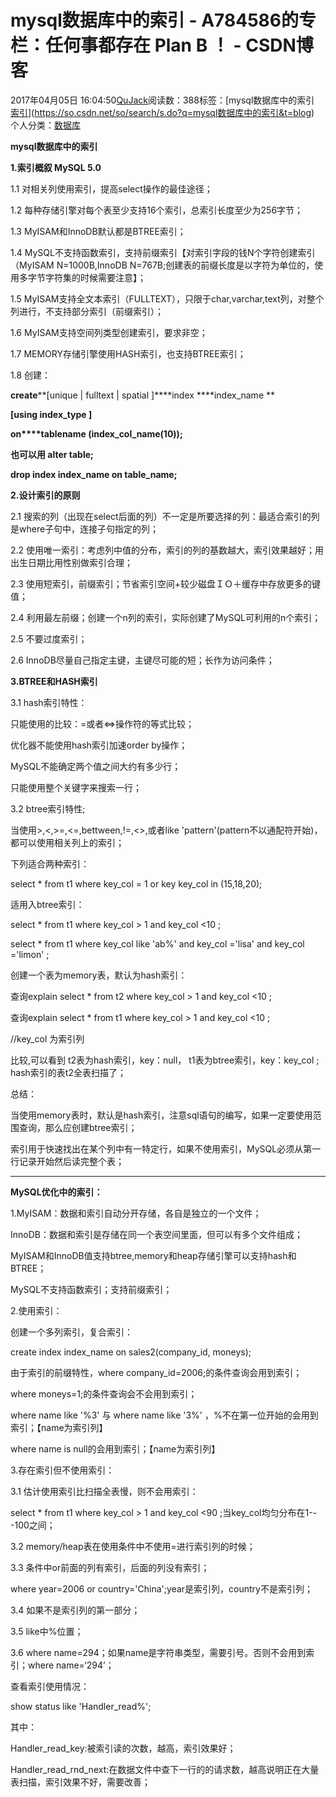 # mysql数据库中的索引 - A784586的专栏：任何事都存在 Plan B ！ - CSDN博客





2017年04月05日 16:04:50[QuJack](https://me.csdn.net/A784586)阅读数：388标签：[mysql数据库中的索引																[索引](https://so.csdn.net/so/search/s.do?q=索引&t=blog)](https://so.csdn.net/so/search/s.do?q=mysql数据库中的索引&t=blog)
个人分类：[数据库](https://blog.csdn.net/A784586/article/category/6777843)








**mysql数据库中的索引**

**1.索引概叙 MySQL 5.0**

1.1 对相关列使用索引，提高select操作的最佳途径；

1.2 每种存储引擎对每个表至少支持16个索引，总索引长度至少为256字节；

1.3 MyISAM和InnoDB默认都是BTREE索引；

1.4 MySQL不支持函数索引，支持前缀索引【对索引字段的钱N个字符创建索引（MyISAM
 N=1000B,InnoDB N=767B;创建表的前缀长度是以字符为单位的，使用多字节字符集的时候需要注意】；

1.5 MyISAM支持全文本索引（FULLTEXT），只限于char,varchar,text列，对整个列进行，不支持部分索引（前缀索引）；

1.6 MyISAM支持空间列类型创建索引，要求非空；

1.7 MEMORY存储引擎使用HASH索引，也支持BTREE索引；

1.8 创建：

**create****[unique | fulltext | spatial ]****index ****index_name **

**[using index_type ]**

**on****tablename (index_col_name(10));**

**也可以用 alter table;**

**drop index index_name on table_name;**




**2.设计索引的原则**

2.1 搜索的列（出现在select后面的列）不一定是所要选择的列：最适合索引的列是where子句中，连接子句指定的列；

2.2 使用唯一索引：考虑列中值的分布，索引的列的基数越大，索引效果越好；用出生日期比用性别做索引合理；

2.3 使用短索引，前缀索引；节省索引空间+较少磁盘ＩＯ＋缓存中存放更多的键值；

2.4 利用最左前缀；创建一个n列的索引，实际创建了MySQL可利用的n个索引；

2.5 不要过度索引；

2.6 InnoDB尽量自己指定主键，主键尽可能的短；长作为访问条件；




**3.BTREE和HASH索引**

3.1 hash索引特性：

只能使用的比较：=或者<=>操作符的等式比较；

优化器不能使用hash索引加速order by操作；

MySQL不能确定两个值之间大约有多少行；

只能使用整个关键字来搜索一行；

3.2 btree索引特性;

当使用>,<,>=,<=,bettween,!=,<>,或者like 'pattern'(pattern不以通配符开始)，都可以使用相关列上的索引；

下列适合两种索引：

select * from t1 where key_col = 1 or key key_col in (15,18,20);

适用入btree索引：

select * from t1 where key_col > 1 and key_col <10 ;

select * from t1 where key_col like 'ab%' and key_col ='lisa' and key_col ='limon' ;

创建一个表为memory表，默认为hash索引：

查询explain select * from t2 where key_col > 1 and key_col <10 ;

查询explain select * from t1 where key_col > 1 and key_col <10 ;

//key_col 为索引列

比较,可以看到 t2表为hash索引，key：null， t1表为btree索引，key：key_col ; hash索引的表t2全表扫描了；

总结：

当使用memory表时，默认是hash索引，注意sql语句的编写，如果一定要使用范围查询，那么应创建btree索引；

索引用于快速找出在某个列中有一特定行，如果不使用索引，MySQL必须从第一行记录开始然后读完整个表；

------------------------------------------------------------------

**MySQL优化中的索引：**

1.MyISAM：数据和索引自动分开存储，各自是独立的一个文件；

InnoDB：数据和索引是存储在同一个表空间里面，但可以有多个文件组成；

MyISAM和InnoDB值支持btree,memory和heap存储引擎可以支持hash和BTREE；

MySQL不支持函数索引；支持前缀索引；




2.使用索引：

创建一个多列索引，复合索引：

create index index_name on sales2(company_id, moneys);

由于索引的前缀特性，where company_id=2006;的条件查询会用到索引；

where moneys=1;的条件查询会不会用到索引；

where name like '%3' 与 where name like '3%' ，%不在第一位开始的会用到索引；【name为索引列】

where
name is null的会用到索引；【name为索引列】




3.存在索引但不使用索引：

3.1 估计使用索引比扫描全表慢，则不会用索引：

select * from t1 where key_col > 1 and key_col <90 ;当key_col均匀分布在1---100之间；

3.2 memory/heap表在使用条件中不使用=进行索引列的时候；

3.3 条件中or前面的列有索引，后面的列没有索引；

where year=2006 or country='China';year是索引列，country不是索引列；

3.4 如果不是索引列的第一部分；

3.5 like中%位置；

3.6 where name=294；如果name是字符串类型，需要引号。否则不会用到索引；where name=‘294’；




查看索引使用情况：

show status like 'Handler_read%';

其中：

Handler_read_key:被索引读的次数，越高，索引效果好；

Handler_read_rnd_next:在数据文件中查下一行的的请求数，越高说明正在大量表扫描，索引效果不好，需要改善；































